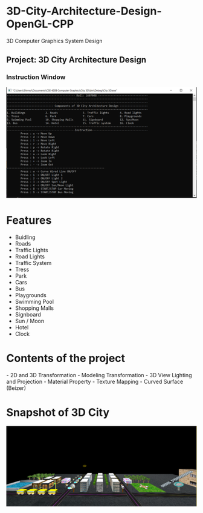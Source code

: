 # 3D-City-Architecture-Design-OpenGL-CPP
3D Computer Graphics System Design
<h2>Project: 3D City Architecture Design</h2>
<h3>Instruction Window </h3>

![alt text](https://github.com/FaisalAhmedBijoy/3D-City-Architecture-Design-OpenGL-CPP/blob/main/imageReadMe/3d%20city%20instruction.PNG)

<h1>Features</h1>

- Buidling
- Roads
- Traffic Lights
- Road Lights
- Traffic System
- Tress
- Park
- Cars
- Bus
- Playgrounds
- Swimming Pool
- Shopping Malls
- Signboard
- Sun / Moon
- Hotel
- Clock

<h1>Contents of the project</h1>
- 2D and 3D Transformation
- Modeling Transformation
- 3D View Lighting and Projection
- Material Property
- Texture Mapping
- Curved Surface (Beizer)

<h1>Snapshot of 3D City</h1>

![alt text](https://github.com/FaisalAhmedBijoy/3D-City-Architecture-Design-OpenGL-CPP/blob/main/imageReadMe/3d%20city.PNG)

